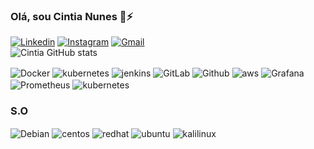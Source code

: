 ### Olá, sou Cintia Nunes 👋⚡

[![Linkedin](https://img.shields.io/badge/LinkedIn-0077B5?style=for-the-badge&logo=linkedin&logoColor=white)](https://www.linkedin.com/in/cintia-nunes-telecomunicacoes/)
[![Instagram](https://img.shields.io/badge/Instagram-E4405F?style=for-the-badge&logo=instagram&logoColor=white)](https://www.instagram.com/cintiaan_/)
[![Gmail](https://img.shields.io/badge/Gmail-D14836?style=for-the-badge&logo=gmail&logoColor=white)](nunescintia06@gmail.com)</br>
![Cintia GitHub stats](https://github-readme-stats.vercel.app/api?username=ccintianunes&show_icons=true&theme=synthwave) 
<div style="display: inline_block">
  <img align="center" alt="Docker" src="https://img.shields.io/badge/docker-%230db7ed.svg?style=for-the-badge&logo=docker&logoColor=white" />
 <img align="center" alt="kubernetes" src="https://img.shields.io/badge/kubernetes-%23326ce5.svg?style=for-the-badge&logo=kubernetes&logoColor=white" />
<img align="center" alt="jenkins" src="https://img.shields.io/badge/Jenkins-D24939?style=for-the-badge&logo=Jenkins&logoColor=white" />
<img align="center" alt="GitLab" src="https://img.shields.io/badge/GitLab-330F63?style=for-the-badge&logo=gitlab&logoColor=white" />
<img align="center" alt="Github" src="https://img.shields.io/badge/GIT-E44C30?style=for-the-badge&logo=git&logoColor=white" />
  <img align="center" alt="aws" src="https://img.shields.io/badge/Amazon_AWS-FF9900?style=for-the-badge&logo=amazonaws&logoColor=white" /> 
  <img align="center" alt="Grafana" src="https://img.shields.io/badge/grafana-%23F46800.svg?style=for-the-badge&logo=grafana&logoColor=whit" />
<img align="center" alt="Prometheus" src="https://img.shields.io/badge/Prometheus-E6522C?style=for-the-badge&logo=Prometheus&logoColor=white" />
 <img align="center" alt="kubernetes" 
  <img align="center" alt="Ansible" src="https://img.shields.io/badge/ansible-%231A1918.svg?style=for-the-badge&logo=ansible&logoColor=white" />

### S.O
<img align="center" alt="Debian" src="https://img.shields.io/badge/Debian-A81D33?style=for-the-badge&logo=debian&logoColor=white" />
<img align="center" alt="centos" src="https://img.shields.io/badge/Cent%20OS-262577?style=for-the-badge&logo=CentOS&logoColor=white" />
<img align="center" alt="redhat" src="https://img.shields.io/badge/Red%20Hat-EE0000?style=for-the-badge&logo=redhat&logoColor=white" />
<img align="center" alt="ubuntu" src="https://img.shields.io/badge/Ubuntu-E95420?style=for-the-badge&logo=ubuntu&logoColor=white" />
<img align="center" alt="kalilinux" src="https://img.shields.io/badge/Kali_Linux-557C94?style=for-the-badge&logo=kali-linux&logoColor=white" />

  
</div>
